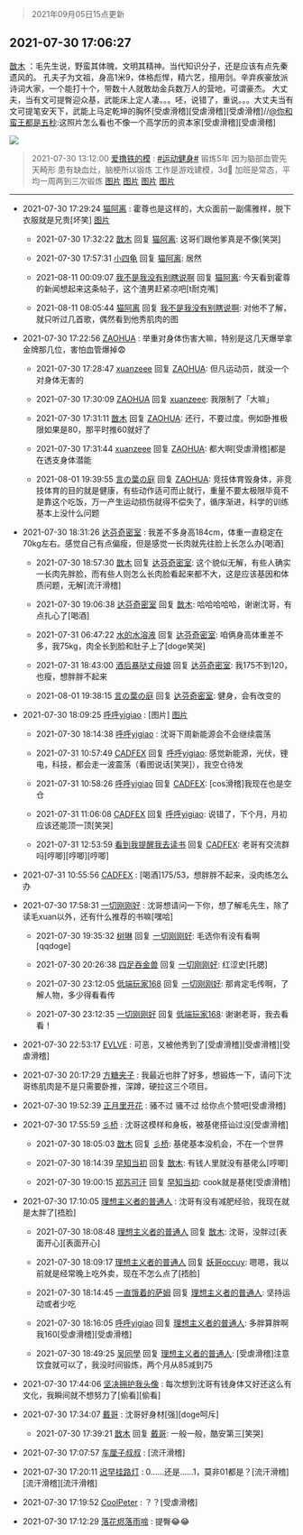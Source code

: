 > 2021年09月05日15点更新
<link rel="stylesheet" href="https://cdn.jsdelivr.net/gh/taotie6/sampleJSON@main/css/photo_show.css">


 ## 2021-07-30 17:06:27 

 [㪚木](https://www.coolapk.com/feed/28780773?shareKey=NWZjMTViYzFjNzU2NjEzMTc4MWY~) ：毛先生说，野蛮其体魄，文明其精神。当代知识分子，还是应该有点先秦遗风的。
孔夫子为文祖，身高1米9，体格彪悍，精六艺，擅用剑。辛弃疾豪放派诗词大家，一个能打十个，带数十人就敢劫金兵数万人的营地，可谓豪杰。
大丈夫，当有文可提臀迎众基，武能床上定人凄。。。呸，说错了，重说。。<!--break-->。大丈夫当有文可提笔安天下，武能上马定乾坤的胸怀[受虐滑稽][受虐滑稽][受虐滑稽]//<a class="feed-link-uname" href="/u/你和蛮王都是五秒">@你和蛮王都是五秒</a>:这照片怎么看也不像一个高学历的资本家[受虐滑稽][受虐滑稽] 

<div class="album">
<img class="img-item" src="http://image.coolapk.com/feed/2020/0511/21/1081091_45bad8f3_4880_7713@356x200.gif" />
</div>

> 2021-07-30 13:12:00 
> [爱撸铁的模](https://www.coolapk.com/feed/28775872?shareKey=ZTE1MjUxNzMwZmE5NjEzMTc4MWY~) : <a class="feed-link-tag" href="/t/运动健身?type=0">#运动健身#</a> 锻炼5年 因为脑部血管先天畸形 患有缺血灶，脑梗所以锻炼 工作是游戏建模，3d🐶 加班是常态，平均一周两到三次锻炼 
[图片](http://image.coolapk.com/feed/2021/0729/23/3808584_150280ea_3662_4693@1816x4032.jpeg)
[图片](http://image.coolapk.com/feed/2021/0729/23/3808584_4834d69d_4174_0434@2048x1534.jpeg)
[图片](http://image.coolapk.com/feed/2021/0729/23/3808584_e9aa6cb5_4174_0432@1080x2160.jpeg)
[图片](http://image.coolapk.com/feed/2021/0730/13/3808584_6676acfc_1909_3398@1080x2160.jpeg)

 ------- 

- 2021-07-30 17:29:24 [猫阿离](uid=491974) : 霍尊也是这样的，大众面前一副儒雅样，脱下衣服就是兄贵[坏笑] [图片](http://image.coolapk.com/feed/2021/0730/17/491974_cca7a56f_7362_6863@1080x1440.jpeg)

    - 2021-07-30 17:32:22 [㪚木](uid=1081091) 回复 [猫阿离](uid=491974): 这哥们跟他爹真是不像[笑哭] 

    - 2021-07-30 17:57:31 [小四龟](uid=703974) 回复 [猫阿离](uid=491974): 居然 

    - 2021-08-11 00:09:07 [我不是我没有别瞎说啊](uid=2231912) 回复 [猫阿离](uid=491974): 今天看到霍尊的新闻想起来这条帖子，这个渣男赶紧凉吧[t耐克嘴] 

    - 2021-08-11 08:05:44 [猫阿离](uid=491974) 回复 [我不是我没有别瞎说啊](uid=2231912): 对他不了解，就只听过几首歌，偶然看到他秀肌肉的图 

- 2021-07-30 17:22:56 [ZAOHUA](uid=1930793) : 举重对身体伤害大嘛，特别是这几天爆举拿金牌那几位，害怕血管爆掉😨 

    - 2021-07-30 17:28:47 [xuanzeee](uid=1362965) 回复 [ZAOHUA](uid=1930793): 但凡运动员，就没一个对身体无害的 

    - 2021-07-30 17:30:09 [ZAOHUA](uid=1930793) 回复 [xuanzeee](uid=1362965): 我限制了「大嘛」 

    - 2021-07-30 17:31:11 [㪚木](uid=1081091) 回复 [ZAOHUA](uid=1930793): 还行，不要过度。例如卧推极限如果是80，那平时推60就好了 

    - 2021-07-30 17:31:44 [xuanzeee](uid=1362965) 回复 [ZAOHUA](uid=1930793): 都大啊[受虐滑稽]都是在透支身体潜能 

    - 2021-08-01 19:39:55 [言の葉の庭](uid=649465) 回复 [ZAOHUA](uid=1930793): 竞技体育毁身体，非竞技体育的目的就是健康，有些动作适可而止就行，重量不要太极限毕竟不是靠这个吃饭，万一产生运动损伤就得不偿失了，循序渐进，科学的训练基本上没什么问题 

- 2021-07-30 18:31:26 [达芬奇密室](uid=2209704) : 我差不多身高184cm，体重一直稳定在70kg左右。感觉自己有点偏瘦，但是感觉一长肉就先往脸上长怎么办[喝酒] 

    - 2021-07-30 18:57:30 [㪚木](uid=1081091) 回复 [达芬奇密室](uid=2209704): 这个貌似无解，有些人确实一长肉先胖脸，而有些人则怎么长肉脸看起来都不大，这是应该基因和体质问题，无解[流汗滑稽] 

    - 2021-07-30 19:06:38 [达芬奇密室](uid=2209704) 回复 [㪚木](uid=1081091): 哈哈哈哈哈，谢谢沈哥，有点扎心了[喝酒] 

    - 2021-07-31 06:47:22 [水的水溶液](uid=5967820) 回复 [达芬奇密室](uid=2209704): 咱俩身高体重差不多，我75kg，肉全长到脸和肚子上了[doge笑哭] 

    - 2021-07-31 18:43:00 [酒后暴哒丈母娘](uid=958361) 回复 [达芬奇密室](uid=2209704): 我175不到120，也瘦，想胖胖不起来 

    - 2021-08-01 19:38:15 [言の葉の庭](uid=649465) 回复 [达芬奇密室](uid=2209704): 健身，会有改变的 

- 2021-07-30 18:09:25 [呼呼yigiao](uid=3884903) : [图片] [图片](http://image.coolapk.com/feed/2021/0730/18/3884903_9764_9826@856x386.jpg)

    - 2021-07-30 18:14:38 [呼呼yigiao](uid=3884903) : 沈哥下周新能源会不会继续震荡 

    - 2021-07-31 10:57:49 [CADFEX](uid=2344116) 回复 [呼呼yigiao](uid=3884903): 感觉新能源，光伏，锂电，科技，都会走一波震荡（看图说话[笑哭]），我空仓待发 

    - 2021-07-31 10:58:26 [呼呼yigiao](uid=3884903) 回复 [CADFEX](uid=2344116): [cos滑稽]我现在也是空仓 

    - 2021-07-31 11:06:08 [CADFEX](uid=2344116) 回复 [呼呼yigiao](uid=3884903): 说错了，下个月，月初应该还能顶一顶[笑哭] 

    - 2021-07-31 12:53:59 [看到我提醒我去读书](uid=2577914) 回复 [CADFEX](uid=2344116): 老哥有交流群吗[哼唧][哼唧][哼唧] 

- 2021-07-31 10:55:56 [CADFEX](uid=2344116) : [喝酒]175/53，想胖胖不起来，没肉练怎么办 

- 2021-07-30 17:58:31 [一切刚刚好](uid=701389) : 沈哥想请问一下你，想了解毛先生，除了读毛xuan以外，还有什么推荐的书嘛[嘿哈] 

    - 2021-07-30 19:35:32 [树琳](uid=1807052) 回复 [一切刚刚好](uid=701389): 毛选你有没有看啊[qqdoge] 

    - 2021-07-30 20:26:38 [四足吞金兽](uid=2416312) 回复 [一切刚刚好](uid=701389): 红涩史[托腮] 

    - 2021-07-30 23:12:05 [低端玩家168](uid=3759433) 回复 [一切刚刚好](uid=701389): 那肯定毛传啊，了解人物，多少得看看传 

    - 2021-07-30 23:12:35 [一切刚刚好](uid=701389) 回复 [低端玩家168](uid=3759433): 谢谢老哥，我去看看！ 

- 2021-07-30 22:53:17 [EVLVE](uid=624501) : 可恶，又被他秀到了[受虐滑稽][受虐滑稽][受虐滑稽] 

- 2021-07-30 20:17:29 [方糖夹子](uid=3319968) : 我最近也胖了好多，想锻炼一下，请问下沈哥练肌肉是不是只需要卧推，深蹲，硬拉这三个项目。 

- 2021-07-30 19:52:39 [正月里开花](uid=1789461) : 骚不过  骚不过  给你点个赞吧[受虐滑稽] 

- 2021-07-30 17:55:59 [彡桥](uid=3740933) : 沈哥这模样和身板，被基佬搭讪过没[受虐滑稽] 

    - 2021-07-30 18:05:03 [㪚木](uid=1081091) 回复 [彡桥](uid=3740933): 基佬基本没机会，不在一个世界 

    - 2021-07-30 18:14:39 [早知当初](uid=2588855) 回复 [㪚木](uid=1081091): 有钱人里就没有基佬么[哼唧] 

    - 2021-07-30 19:00:15 [郑苏可汗](uid=678781) 回复 [早知当初](uid=2588855): cook就是基佬[受虐滑稽] 

- 2021-07-30 17:10:05 [理想主义者的普通人](uid=1708330) : 沈哥有没有减肥经验，我现在就是太胖了[捂脸] 

    - 2021-07-30 18:08:48 [理想主义者的普通人](uid=1708330) 回复 [㪚木](uid=1081091): 沈哥，没胖过[表面开心][表面开心] 

    - 2021-07-30 18:09:17 [理想主义者的普通人](uid=1708330) 回复 [妖哥occuy](uid=1388591): 嗯嗯，我以前就是经常晚上吃外卖，现在不怎么点了[捂脸] 

    - 2021-07-30 18:14:45 [一直饿着的萨姆](uid=1267364) 回复 [理想主义者的普通人](uid=1708330): 坚持运动或者少吃 

    - 2021-07-30 18:16:05 [呼呼yigiao](uid=3884903) 回复 [理想主义者的普通人](uid=1708330): 多胖算胖啊 我160[受虐滑稽][受虐滑稽] 

    - 2021-07-30 18:49:25 [吴同學](uid=1320218) 回复 [理想主义者的普通人](uid=1708330): [受虐滑稽]注意饮食就可以了，我没时间锻炼，两个月从85减到75 

- 2021-07-30 17:44:06 [坚决拥护我头像](uid=1738203) : 每次想到沈哥有钱身体又好还这么有文化，我瞬间就不想努力了[偷看][偷看] 

- 2021-07-30 17:34:07 [戴哥](uid=2483039) : 沈哥好身材[强][doge呵斥] 

    - 2021-07-30 17:39:21 [㪚木](uid=1081091) 回复 [戴哥](uid=2483039): 一般一般，酷安第三[笑哭] 

- 2021-07-30 17:07:57 [车厘子叔叔](uid=1756803) : [流汗滑稽] 

- 2021-07-30 17:20:11 [迟早挂路灯](uid=874366) : 0……还是……1，莫非01都是？[流汗滑稽][流汗滑稽][流汗滑稽] 

- 2021-07-30 17:19:52 [CoolPeter](uid=1437066) : ？？[受虐滑稽] 

- 2021-07-30 17:12:29 [落花烬落雨啼](uid=1966083) : 提臀😂😂 

